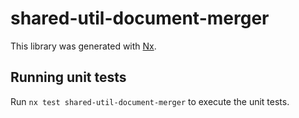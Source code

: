 # shared-util-document-merger

This library was generated with [Nx](https://nx.dev).

## Running unit tests

Run `nx test shared-util-document-merger` to execute the unit tests.
